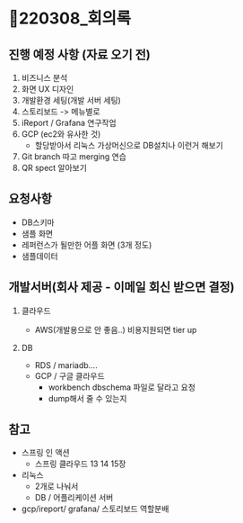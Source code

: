 # 📄220308_회의록

## 진행 예정 사항 (자료 오기 전)

1. 비즈니스 분석
2. 화면 UX 디자인
3. 개발환경 세팅(개발 서버 세팅)
4. 스토리보드 -> 메뉴별로
5. iReport / Grafana 연구작업
6. GCP (ec2와 유사한 것) 
    + 할당받아서 리눅스 가상머신으로 DB설치나 이런거 해보기
7. Git branch 따고 merging 연습
8. QR spect 알아보기


## 요청사항

- DB스키마
- 샘플 화면
- 레퍼런스가 될만한 어플 화면 (3개 정도)
- 샘플데이터


## 개발서버(회사 제공 - 이메일 회신 받으면 결정)

1. 클라우드
    - AWS(개발용으로 안 좋음..) 비용지원되면 tier up

2. DB
    - RDS / mariadb....
    - GCP / 구글 클라우드
        + workbench dbschema 파일로 달라고 요청  
        + dump해서 줄 수 있는지
    

## 참고

- 스프링 인 액션
    - 스프링 클라우드 13 14 15장
- 리눅스
    + 2개로 나눠서
    + DB / 어플리케이션 서버
- gcp/ireport/ grafana/ 스토리보드 역할분배